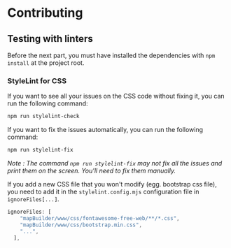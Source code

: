 # Contributing

## Testing with linters

Before the next part, you must have installed the dependencies with `npm install` at the project root.

### StyleLint for CSS

If you want to see all your issues on the CSS code without fixing it, you
can run the following command:
```bash
npm run stylelint-check
```
If you want to fix the issues automatically, you can run the following command:
```bash
npm run stylelint-fix
```
_Note : The command `npm run stylelint-fix` may not fix all the issues and print them on the screen.
You'll need to fix them manually._

If you add a new CSS file that you won't modify (egg. bootstrap css file), you need to add it in the `stylelint.config.mjs`
configuration file in `ignoreFiles[...]`.

```mjs
ignoreFiles: [
    "mapBuilder/www/css/fontawesome-free-web/**/*.css",
    "mapBuilder/www/css/bootstrap.min.css",
    "...",
  ],
```
